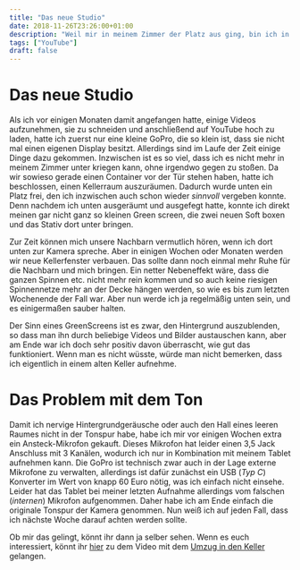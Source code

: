 ```yaml
---
title: "Das neue Studio"
date: 2018-11-26T23:26:00+01:00
description: "Weil mir in meinem Zimmer der Platz aus ging, bin ich in den Keller umgezogen"
tags: ["YouTube"]
draft: false 
---
```


# Das neue Studio

Als ich vor einigen Monaten damit angefangen hatte, einige Videos aufzunehmen, sie zu schneiden und anschließend auf YouTube hoch zu laden, hatte ich zuerst nur eine kleine GoPro, die so klein ist, dass sie nicht mal einen eigenen Display besitzt. Allerdings sind im Laufe der Zeit einige Dinge dazu gekommen. Inzwischen ist es so viel, dass ich es nicht mehr in meinem Zimmer unter kriegen kann, ohne irgendwo gegen zu stoßen. Da wir sowieso gerade einen Container vor der Tür stehen haben, hatte ich beschlossen, einen Kellerraum auszuräumen. Dadurch wurde unten ein Platz frei, den ich inzwischen auch schon wieder _sinnvoll_ vergeben konnte. Denn nachdem ich unten ausgeräumt und ausgefegt hatte, konnte ich direkt meinen gar nicht ganz so kleinen Green screen, die zwei neuen Soft boxen und das Stativ dort unter bringen.

Zur Zeit können mich unsere Nachbarn vermutlich hören, wenn ich dort unten zur Kamera spreche. Aber in einigen Wochen oder Monaten werden wir neue Kellerfenster verbauen. Das sollte dann noch einmal mehr Ruhe für die Nachbarn und mich bringen. Ein netter Nebeneffekt wäre, dass die ganzen Spinnen etc. nicht mehr rein kommen und so auch keine riesigen Spinnennetze mehr an der Decke hängen werden, so wie es bis zum letzten Wochenende der Fall war. Aber nun werde ich ja regelmäßig unten sein, und es einigermaßen sauber halten.

Der Sinn eines GreenScreens ist es zwar, den Hintergrund auszublenden, so dass man ihn durch beliebige Videos und Bilder austauschen kann, aber am Ende war ich doch sehr positiv davon überrascht, wie gut das funktioniert. Wenn man es nicht wüsste, würde man nicht bemerken, dass ich eigentlich in einem alten Keller aufnehme.

# Das Problem mit dem Ton
Damit ich nervige Hintergrundgeräusche oder auch den Hall eines leeren Raumes nicht in der Tonspur habe, habe ich mir vor einigen Wochen extra ein Ansteck-Mikrofon gekauft. Dieses Mikrofon hat leider einen 3,5 Jack Anschluss mit 3 Kanälen, wodurch ich nur in Kombination mit meinem Tablet aufnehmen kann. Die GoPro ist technisch zwar auch in der Lage externe Mikrofone zu verwalten, allerdings ist dafür zunächst ein USB (_Typ C_) Konverter im Wert von knapp 60 Euro nötig, was ich einfach nicht einsehe. Leider hat das Tablet bei meiner letzten Aufnahme allerdings vom falschen (_internen_) Mikrofon aufgenommen. Daher habe ich am Ende einfach die originale Tonspur der Kamera genommen. Nun weiß ich auf jeden Fall, dass ich nächste Woche darauf achten werden sollte.

Ob mir das gelingt, könnt ihr dann ja selber sehen. Wenn es euch interessiert, könnt ihr [hier](https://www.youtube.com/watch?v=oFTRDPY87cM) zu dem Video mit dem [Umzug in den Keller](https://www.youtube.com/watch?v=oFTRDPY87cM) gelangen.
